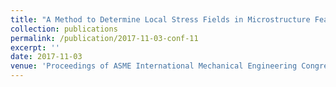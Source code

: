 ```yaml
---
title: "A Method to Determine Local Stress Fields in Microstructure Features Produced by Additive Manufacturing"
collection: publications
permalink: /publication/2017-11-03-conf-11
excerpt: ''
date: 2017-11-03
venue: 'Proceedings of ASME International Mechanical Engineering Congress &amp; Exposition'
---
```


